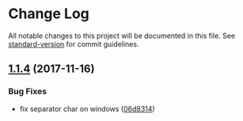 # Change Log

All notable changes to this project will be documented in this file. See [standard-version](https://github.com/conventional-changelog/standard-version) for commit guidelines.

<a name="1.1.4"></a>
## [1.1.4](https://github.com/moxystudio/webpack-isomorphic-compiler/compare/v1.1.3...v1.1.4) (2017-11-16)


### Bug Fixes

* fix separator char on windows ([06d8314](https://github.com/moxystudio/webpack-isomorphic-compiler/commit/06d8314))
